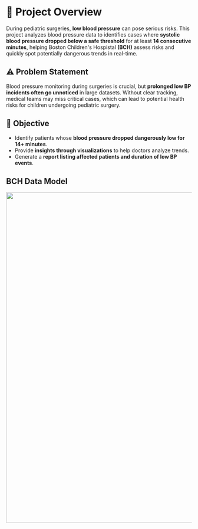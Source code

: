 # 📌 Project Overview
During pediatric surgeries, **low blood pressure** can pose serious risks. This project analyzes blood pressure data to identifies cases where **systolic blood pressure dropped below a safe threshold** for at least **14 consecutive minutes**, helping Boston Children's Hospistal **(BCH)** assess risks and quickly spot potentially dangerous trends in real-time.

## ⚠️ Problem Statement
Blood pressure monitoring during surgeries is crucial, but **prolonged low BP incidents often go unnoticed** in large datasets.  Without clear tracking, medical teams may miss critical cases, which can lead to potential health risks for children undergoing pediatric surgery. 

## 🎯 Objective
- Identify patients whose **blood pressure dropped dangerously low for 14+ minutes**.
- Provide **insights through visualizations** to help doctors analyze trends.
- Generate a **report listing affected patients and duration of low BP events**.

## BCH Data Model

<p align="center">
    <img width="1194" height="897" alt="Blood Presure Data Model" src="https://github.com/user-attachments/assets/cd2f670c-b261-48f4-b3d9-8553e3edb744" />
</p>
